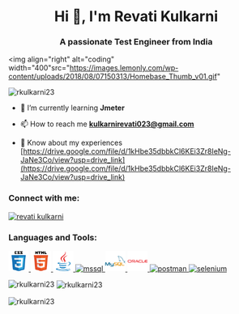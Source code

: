 <h1 align="center">Hi 👋, I'm Revati Kulkarni</h1>
<h3 align="center">A passionate Test Engineer from India</h3>

<img align="right" alt="coding" width="400"src="https://images.lemonly.com/wp-content/uploads/2018/08/07150313/Homebase_Thumb_v01.gif"

<p align="left"> <img src="https://komarev.com/ghpvc/?username=rkulkarni23&label=Profile%20views&color=0e75b6&style=flat" alt="rkulkarni23" /> </p>

- 🌱 I’m currently learning **Jmeter**

- 📫 How to reach me **kulkarnirevati023@gmail.com**

- 📄 Know about my experiences [https://drive.google.com/file/d/1kHbe35dbbkCl6KEi3Zr8IeNg-JaNe3Co/view?usp=drive_link](https://drive.google.com/file/d/1kHbe35dbbkCl6KEi3Zr8IeNg-JaNe3Co/view?usp=drive_link)

<h3 align="left">Connect with me:</h3>
<p align="left">
<a href="https://linkedin.com/in/revati kulkarni" target="blank"><img align="center" src="https://raw.githubusercontent.com/rahuldkjain/github-profile-readme-generator/master/src/images/icons/Social/linked-in-alt.svg" alt="revati kulkarni" height="30" width="40" /></a>
</p>

<h3 align="left">Languages and Tools:</h3>
<p align="left"> <a href="https://www.w3schools.com/css/" target="_blank" rel="noreferrer"> <img src="https://raw.githubusercontent.com/devicons/devicon/master/icons/css3/css3-original-wordmark.svg" alt="css3" width="40" height="40"/> </a> <a href="https://www.w3.org/html/" target="_blank" rel="noreferrer"> <img src="https://raw.githubusercontent.com/devicons/devicon/master/icons/html5/html5-original-wordmark.svg" alt="html5" width="40" height="40"/> </a> <a href="https://www.java.com" target="_blank" rel="noreferrer"> <img src="https://raw.githubusercontent.com/devicons/devicon/master/icons/java/java-original.svg" alt="java" width="40" height="40"/> </a> <a href="https://www.microsoft.com/en-us/sql-server" target="_blank" rel="noreferrer"> <img src="https://www.svgrepo.com/show/303229/microsoft-sql-server-logo.svg" alt="mssql" width="40" height="40"/> </a> <a href="https://www.mysql.com/" target="_blank" rel="noreferrer"> <img src="https://raw.githubusercontent.com/devicons/devicon/master/icons/mysql/mysql-original-wordmark.svg" alt="mysql" width="40" height="40"/> </a> <a href="https://www.oracle.com/" target="_blank" rel="noreferrer"> <img src="https://raw.githubusercontent.com/devicons/devicon/master/icons/oracle/oracle-original.svg" alt="oracle" width="40" height="40"/> </a> <a href="https://postman.com" target="_blank" rel="noreferrer"> <img src="https://www.vectorlogo.zone/logos/getpostman/getpostman-icon.svg" alt="postman" width="40" height="40"/> </a> <a href="https://www.selenium.dev" target="_blank" rel="noreferrer"> <img src="https://raw.githubusercontent.com/detain/svg-logos/780f25886640cef088af994181646db2f6b1a3f8/svg/selenium-logo.svg" alt="selenium" width="40" height="40"/> </a> </p>

<p><img align="left" src="https://github-readme-stats.vercel.app/api/top-langs?username=rkulkarni23&show_icons=true&locale=en&layout=compact" alt="rkulkarni23" /></p>

<p>&nbsp;<img align="center" src="https://github-readme-stats.vercel.app/api?username=rkulkarni23&show_icons=true&locale=en" alt="rkulkarni23" /></p>

<p><img align="center" src="https://github-readme-streak-stats.herokuapp.com/?user=rkulkarni23&" alt="rkulkarni23" /></p>
